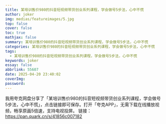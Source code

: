 ```yaml
---
title: 某培训售价980的抖音短视频带货创业系列课程，学会做号5步法，心中不慌
author: joker
img: medias/featureimages/5.jpg
top: false
cover: false
toc: true
mathjax: false
summary: 某培训售价980的抖音短视频带货创业系列课程，学会做号5步法，心中不慌
categories: 某培训售价980的抖音短视频带货创业系列课程，学会做号5步法，心中不慌
tags:
  - 某培训售价980的抖音短视频带货创业系列课程，学会做号5步法，心中不慌
keywords: joker
essay: false
abbrlink: 55607
date: 2025-04-20 23:40:02
coverImg:
password:
---
```


我用夸克网盘分享了「某培训售价980的抖音短视频带货创业系列课程，学会做号5步法，心中不慌」，点击链接即可保存。打开「夸克APP」，无需下载在线播放视频，畅享原画5倍速，支持电视投屏。
链接：https://pan.quark.cn/s/41856c007182
